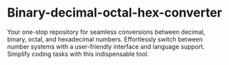 # Binary-decimal-octal-hex-converter
Your one-stop repository for seamless conversions between decimal, binary, octal, and hexadecimal numbers. Effortlessly switch between number systems with a user-friendly interface and language support. Simplify coding tasks with this indispensable tool.
